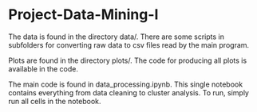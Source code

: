 # Project-Data-Mining-I

The data is found in the directory data/. There are some scripts in subfolders for converting raw data to csv files read by the main program. 

Plots are found in the directory plots/. The code for producing all plots is available in the code. 

The main code is found in data_processing.ipynb. This single notebook contains everything from data cleaning to cluster analysis. To run, simply run all cells in the notebook. 